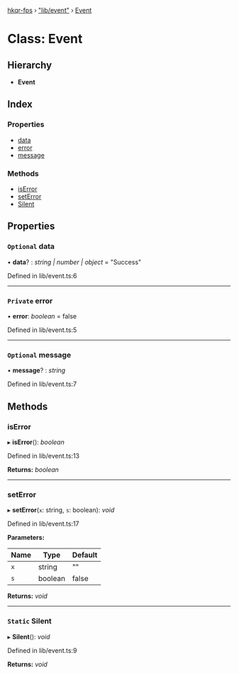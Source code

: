 [hkqr-fps](../README.md) › ["lib/event"](../modules/_lib_event_.md) › [Event](_lib_event_.event.md)

# Class: Event

## Hierarchy

* **Event**

## Index

### Properties

* [data](_lib_event_.event.md#optional-data)
* [error](_lib_event_.event.md#private-error)
* [message](_lib_event_.event.md#optional-message)

### Methods

* [isError](_lib_event_.event.md#iserror)
* [setError](_lib_event_.event.md#seterror)
* [Silent](_lib_event_.event.md#static-silent)

## Properties

### `Optional` data

• **data**? : *string | number | object* = "Success"

Defined in lib/event.ts:6

___

### `Private` error

• **error**: *boolean* = false

Defined in lib/event.ts:5

___

### `Optional` message

• **message**? : *string*

Defined in lib/event.ts:7

## Methods

###  isError

▸ **isError**(): *boolean*

Defined in lib/event.ts:13

**Returns:** *boolean*

___

###  setError

▸ **setError**(`x`: string, `s`: boolean): *void*

Defined in lib/event.ts:17

**Parameters:**

Name | Type | Default |
------ | ------ | ------ |
`x` | string | "" |
`s` | boolean | false |

**Returns:** *void*

___

### `Static` Silent

▸ **Silent**(): *void*

Defined in lib/event.ts:9

**Returns:** *void*

